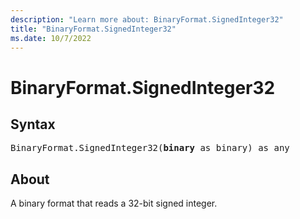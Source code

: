 ```yaml
---
description: "Learn more about: BinaryFormat.SignedInteger32"
title: "BinaryFormat.SignedInteger32"
ms.date: 10/7/2022
---
```

# BinaryFormat.SignedInteger32

## Syntax

<pre>
BinaryFormat.SignedInteger32(<b>binary</b> as binary) as any
</pre>

## About

A binary format that reads a 32-bit signed integer.
